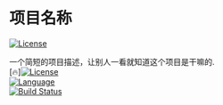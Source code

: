 # 项目名称

[![License](https://img.shields.io/badge/license-MIT-blue.svg)](#license)

一个简短的项目描述，让别人一看就知道这个项目是干嘛的.  
[:fire:][![License](https://img.shields.io/badge/license-MIT-blue.svg)](LICENSE)  
[![Language](https://img.shields.io/badge/language-Python-3776ab.svg)]()  
[![Build Status](https://img.shields.io/badge/build-passing-brightgreen.svg)]()  
